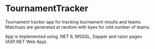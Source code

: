 # TournamentTracker

Tournament tracker app for tracking tournament results and teams. Matchups are generated at random with byes for odd number of teams.

App is implemented using .NET 6, MSSQL, Dapper and razor pages (ASP.NET Web App).
